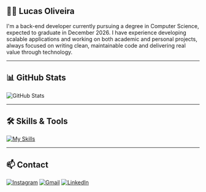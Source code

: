 ## 👨‍💻 Lucas Oliveira

I'm a back-end developer currently pursuing a degree in Computer Science, expected to graduate in December 2026. I have experience developing scalable applications and working on both academic and personal projects, always focused on writing clean, maintainable code and delivering real value through technology.

---

## 📊 GitHub Stats

<picture>
  <source
    srcset="https://github-readme-stats.vercel.app/api?username=lucasoliveira04&show_icons=true&theme=dark"
    media="(prefers-color-scheme: dark)"
  />
  <source
    srcset="https://github-readme-stats.vercel.app/api?username=lucasoliveira04&show_icons=true"
    media="(prefers-color-scheme: light), (prefers-color-scheme: no-preference)"
  />
  <img src="https://github-readme-stats.vercel.app/api?username=lucasoliveira04&show_icons=true" alt="GitHub Stats" />
</picture>

---

## 🛠️ Skills & Tools

[![My Skills](https://skillicons.dev/icons?i=python,typescript,javascript,react,django,docker)](https://skillicons.dev)


---

## 📫 Contact

[![Instagram](https://img.shields.io/badge/-Instagram-%23E4405F?style=for-the-badge&logo=instagram&logoColor=white)](https://www.instagram.com/lucasoliveira.04_/?next=%2F)
[![Gmail](https://img.shields.io/badge/Gmail-D14836?style=for-the-badge&logo=gmail&logoColor=white)](mailto:camposdlucasoli@gmail.com)
[![LinkedIn](https://img.shields.io/badge/LinkedIn-0077B5?style=for-the-badge&logo=linkedin&logoColor=white)](https://www.linkedin.com/in/lucas-oliveira-campos)
